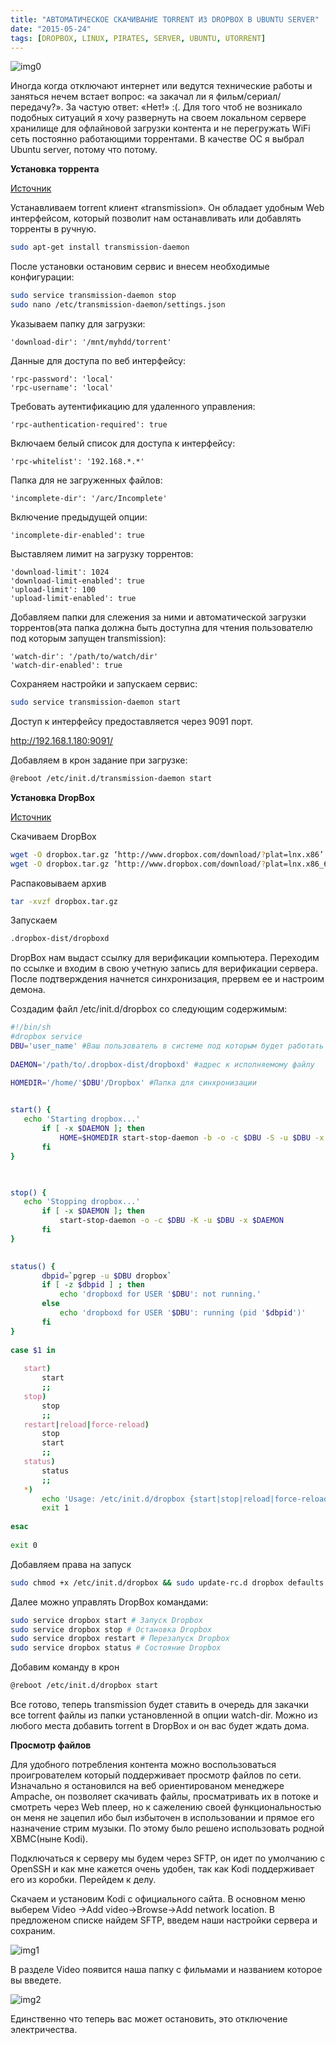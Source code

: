 ```yaml
---
title: "АВТОМАТИЧЕСКОЕ СКАЧИВАНИЕ TORRENT ИЗ DROPBOX В UBUNTU SERVER"
date: "2015-05-24"
tags: [DROPBOX, LINUX, PIRATES, SERVER, UBUNTU, UTORRENT]
---
```


![img0](/img/Dropbox-uTorrent.png)

Иногда когда отключают интернет или ведутся технические работы и заняться нечем встает вопрос: «а закачал ли я фильм/сериал/передачу?». За частую ответ: «Нет!» :(. Для того чтоб не возникало подобных ситуаций я хочу развернуть на своем локальном сервере хранилище для офлайновой загрузки контента и не перегружать WiFi сеть постоянно работающими торрентами. В качестве ОС я выбрал Ubuntu server, потому что потому.

__Установка торрента__

[Источник](http://habrahabr.ru/post/145585/)

Устанавливаем torrent клиент «transmission». Он обладает удобным Web интерфейсом, который позволит нам останавливать или добавлять торренты в ручную.

```bash
sudo apt-get install transmission-daemon
```

После установки остановим сервис и внесем необходимые конфигурации:

```bash
sudo service transmission-daemon stop
sudo nano /etc/transmission-daemon/settings.json
```

Указываем папку для загрузки:

```text
'download-dir': '/mnt/myhdd/torrent'
```

Данные для доступа по веб интерфейсу:

```text
'rpc-password': 'local'
'rpc-username': 'local'
```

Требовать аутентификацию для удаленного управления:

```text
'rpc-authentication-required': true
```

Включаем белый список для доступа к интерфейсу:

```text
'rpc-whitelist': '192.168.*.*'
```

Папка для не загруженных файлов:

```text
'incomplete-dir': '/arc/Incomplete'
```

Включение предыдущей опции:

```text
'incomplete-dir-enabled': true
```

Выставляем лимит на загрузку торрентов:

```text
'download-limit': 1024
'download-limit-enabled': true
'upload-limit': 100
'upload-limit-enabled': true
```

Добавляем папки для слежения за ними и автоматической загрузки торрентов(эта папка должна быть доступна для чтения пользователю под которым запущен transmission):

```text
'watch-dir': '/path/to/watch/dir'
'watch-dir-enabled': true
```

Сохраняем настройки и запускаем сервис:

```bash
sudo service transmission-daemon start
```

Доступ к интерфейсу предоставляется через 9091 порт.

http://192.168.1.180:9091/

Добавляем в крон задание при загрузке:

```bash
@reboot /etc/init.d/transmission-daemon start
```

__Установка DropBox__


[Источник](http://ubuntovod.ru/instructions/dropbox-ubuntu-server.html)

Скачиваем DropBox

```bash
wget -O dropbox.tar.gz ‘http://www.dropbox.com/download/?plat=lnx.x86’ #32 разрядная ОС
wget -O dropbox.tar.gz ‘http://www.dropbox.com/download/?plat=lnx.x86_64’ #64 разрядная ОС
```

Распаковываем архив

```bash
tar -xvzf dropbox.tar.gz
```

Запускаем

```bash
.dropbox-dist/dropboxd
```

DropBox нам выдаст ссылку для верификации компьютера. Переходим по ссылке и входим в свою учетную запись для верификации сервера. После подтверждения начнется синхронизация, прервем ее и настроим демона.

Создадим файл /etc/init.d/dropbox со следующим содержимым:

```bash
#!/bin/sh
#dropbox service
DBU='user_name' #Ваш пользователь в системе под которым будет работать DropBox
 
DAEMON='/path/to/.dropbox-dist/dropboxd' #адрес к исполняемому файлу

HOMEDIR='/home/'$DBU'/Dropbox' #Папка для синхронизации

 
start() {
   echo 'Starting dropbox...'
       if [ -x $DAEMON ]; then
           HOME=$HOMEDIR start-stop-daemon -b -o -c $DBU -S -u $DBU -x $DAEMON
       fi
}
 


stop() {
   echo 'Stopping dropbox...'
       if [ -x $DAEMON ]; then
           start-stop-daemon -o -c $DBU -K -u $DBU -x $DAEMON
       fi
}

 
status() {
       dbpid=`pgrep -u $DBU dropbox`
       if [ -z $dbpid ] ; then
           echo 'dropboxd for USER '$DBU': not running.'
       else
           echo 'dropboxd for USER '$DBU': running (pid '$dbpid')'
       fi
}
 
case $1 in
 
   start)
       start
       ;;
   stop)
       stop
       ;;
   restart|reload|force-reload)
       stop
       start
       ;;
   status)
       status
       ;;
   *)
       echo 'Usage: /etc/init.d/dropbox {start|stop|reload|force-reload|restart|status}'
       exit 1
 
esac
 
exit 0
```

Добавляем права на запуск


```bash
sudo chmod +x /etc/init.d/dropbox && sudo update-rc.d dropbox defaults
```

Далее можно управлять DropBox командами:

```bash
sudo service dropbox start # Запуск Dropbox
sudo service dropbox stop # Остановка Dropbox
sudo service dropbox restart # Перезапуск Dropbox
sudo service dropbox status # Состояние Dropbox
```

Добавим команду в крон

```bash
@reboot /etc/init.d/dropbox start
```

Все готово, теперь transmission будет ставить в очередь для закачки все torrent файлы из папки установленной в опции watch-dir. Можно из любого места добавить torrent в DropBox и он вас будет ждать дома.

__Просмотр файлов__

Для удобного потребления контента можно воспользоваться проигрователем который поддерживает просмотр файлов по сети. Изначально я остановился на веб ориентированом менеджере Ampache, он позволяет скачивать файлы, просматривать их в потоке и смотреть через Web плеер, но к сажелению своей функциональностью он меня не зацепил ибо был избыточен в использовании и прямое его назначение стрим музыки. По этому было решено использовать родной XBMC(ныне Kodi).

Подключаться к серверу мы будем через SFTP, он идет по умолчанию с OpenSSH и как мне кажется очень удобен, так как Kodi поддерживает его из коробки. Перейдем к делу.

Скачаем и установим Kodi с официального сайта. В основном меню выберем Video ->Add video->Browse->Add network location.
В предложеном списке найдем SFTP, введем наши настройки сервера и сохраним.

![img1](/img/Screenshot_021015_053038_AM.jpg)

В разделе Video появится наша папку с фильмами и названием которое вы введете.

![img2](/img/Screenshot_021015_053302_AM.jpg)

Единственно что теперь вас может остановить, это отключение электричества.